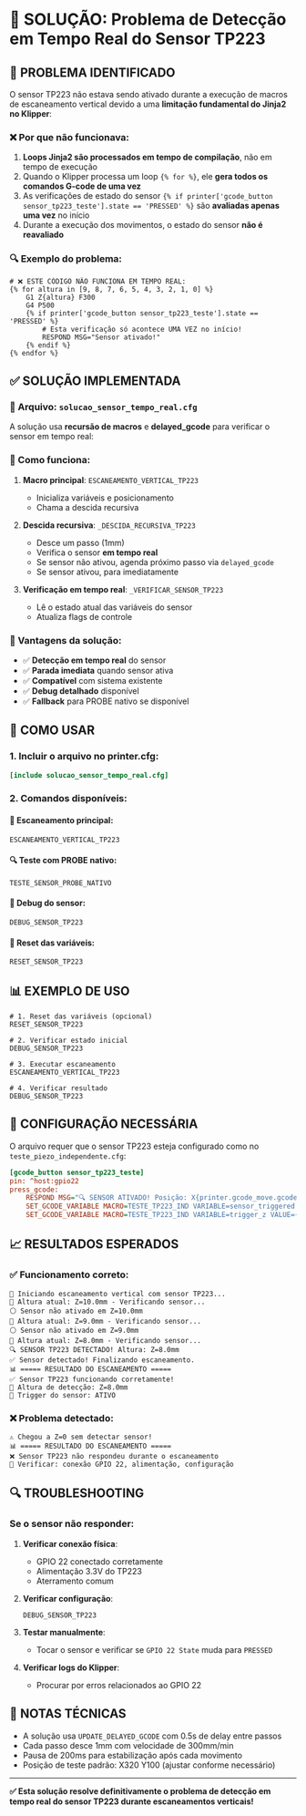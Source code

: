 # 🔧 SOLUÇÃO: Problema de Detecção em Tempo Real do Sensor TP223

## 🚨 PROBLEMA IDENTIFICADO

O sensor TP223 não estava sendo ativado durante a execução de macros de escaneamento vertical devido a uma **limitação fundamental do Jinja2 no Klipper**:

### ❌ Por que não funcionava:

1. **Loops Jinja2 são processados em tempo de compilação**, não em tempo de execução
2. Quando o Klipper processa um loop `{% for %}`, ele **gera todos os comandos G-code de uma vez**
3. As verificações de estado do sensor `{% if printer['gcode_button sensor_tp223_teste'].state == 'PRESSED' %}` são **avaliadas apenas uma vez** no início
4. Durante a execução dos movimentos, o estado do sensor **não é reavaliado**

### 🔍 Exemplo do problema:
```jinja2
# ❌ ESTE CÓDIGO NÃO FUNCIONA EM TEMPO REAL:
{% for altura in [9, 8, 7, 6, 5, 4, 3, 2, 1, 0] %}
    G1 Z{altura} F300
    G4 P500
    {% if printer['gcode_button sensor_tp223_teste'].state == 'PRESSED' %}
        # Esta verificação só acontece UMA VEZ no início!
        RESPOND MSG="Sensor ativado!"
    {% endif %}
{% endfor %}
```

## ✅ SOLUÇÃO IMPLEMENTADA

### 📁 Arquivo: `solucao_sensor_tempo_real.cfg`

A solução usa **recursão de macros** e **delayed_gcode** para verificar o sensor em tempo real:

### 🔄 Como funciona:

1. **Macro principal**: `ESCANEAMENTO_VERTICAL_TP223`
   - Inicializa variáveis e posicionamento
   - Chama a descida recursiva

2. **Descida recursiva**: `_DESCIDA_RECURSIVA_TP223`
   - Desce um passo (1mm)
   - Verifica o sensor **em tempo real**
   - Se sensor não ativou, agenda próximo passo via `delayed_gcode`
   - Se sensor ativou, para imediatamente

3. **Verificação em tempo real**: `_VERIFICAR_SENSOR_TP223`
   - Lê o estado atual das variáveis do sensor
   - Atualiza flags de controle

### 🎯 Vantagens da solução:

- ✅ **Detecção em tempo real** do sensor
- ✅ **Parada imediata** quando sensor ativa
- ✅ **Compatível** com sistema existente
- ✅ **Debug detalhado** disponível
- ✅ **Fallback** para PROBE nativo se disponível

## 🚀 COMO USAR

### 1. Incluir o arquivo no printer.cfg:
```ini
[include solucao_sensor_tempo_real.cfg]
```

### 2. Comandos disponíveis:

#### 🎯 Escaneamento principal:
```gcode
ESCANEAMENTO_VERTICAL_TP223
```

#### 🔍 Teste com PROBE nativo:
```gcode
TESTE_SENSOR_PROBE_NATIVO
```

#### 🔧 Debug do sensor:
```gcode
DEBUG_SENSOR_TP223
```

#### 🔄 Reset das variáveis:
```gcode
RESET_SENSOR_TP223
```

## 📊 EXEMPLO DE USO

```gcode
# 1. Reset das variáveis (opcional)
RESET_SENSOR_TP223

# 2. Verificar estado inicial
DEBUG_SENSOR_TP223

# 3. Executar escaneamento
ESCANEAMENTO_VERTICAL_TP223

# 4. Verificar resultado
DEBUG_SENSOR_TP223
```

## 🔧 CONFIGURAÇÃO NECESSÁRIA

O arquivo requer que o sensor TP223 esteja configurado como no `teste_piezo_independente.cfg`:

```ini
[gcode_button sensor_tp223_teste]
pin: ^host:gpio22
press_gcode:
    RESPOND MSG="🔍 SENSOR ATIVADO! Posição: X{printer.gcode_move.gcode_position.x} Y{printer.gcode_move.gcode_position.y} Z{printer.gcode_move.gcode_position.z}"
    SET_GCODE_VARIABLE MACRO=TESTE_TP223_IND VARIABLE=sensor_triggered VALUE=1
    SET_GCODE_VARIABLE MACRO=TESTE_TP223_IND VARIABLE=trigger_z VALUE={printer.gcode_move.gcode_position.z}
```

## 📈 RESULTADOS ESPERADOS

### ✅ Funcionamento correto:
```
🎯 Iniciando escaneamento vertical com sensor TP223...
📍 Altura atual: Z=10.0mm - Verificando sensor...
⚪ Sensor não ativado em Z=10.0mm
📍 Altura atual: Z=9.0mm - Verificando sensor...
⚪ Sensor não ativado em Z=9.0mm
📍 Altura atual: Z=8.0mm - Verificando sensor...
🔍 SENSOR TP223 DETECTADO! Altura: Z=8.0mm
✅ Sensor detectado! Finalizando escaneamento.
📊 ===== RESULTADO DO ESCANEAMENTO =====
✅ Sensor TP223 funcionando corretamente!
📏 Altura de detecção: Z=8.0mm
🎯 Trigger do sensor: ATIVO
```

### ❌ Problema detectado:
```
⚠️ Chegou a Z=0 sem detectar sensor!
📊 ===== RESULTADO DO ESCANEAMENTO =====
❌ Sensor TP223 não respondeu durante o escaneamento
🔧 Verificar: conexão GPIO 22, alimentação, configuração
```

## 🔍 TROUBLESHOOTING

### Se o sensor não responder:

1. **Verificar conexão física**:
   - GPIO 22 conectado corretamente
   - Alimentação 3.3V do TP223
   - Aterramento comum

2. **Verificar configuração**:
   ```gcode
   DEBUG_SENSOR_TP223
   ```

3. **Testar manualmente**:
   - Tocar o sensor e verificar se `GPIO 22 State` muda para `PRESSED`

4. **Verificar logs do Klipper**:
   - Procurar por erros relacionados ao GPIO 22

## 📝 NOTAS TÉCNICAS

- A solução usa `UPDATE_DELAYED_GCODE` com 0.5s de delay entre passos
- Cada passo desce 1mm com velocidade de 300mm/min
- Pausa de 200ms para estabilização após cada movimento
- Posição de teste padrão: X320 Y100 (ajustar conforme necessário)

---

**✅ Esta solução resolve definitivamente o problema de detecção em tempo real do sensor TP223 durante escaneamentos verticais!**